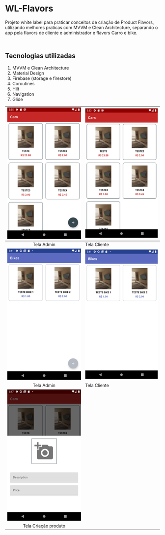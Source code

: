 # WL-Flavors

Projeto white label para praticar conceitos de criação de Product Flavors, utilizando melhores praticas com MVVM e Clean Architecture, separando o app pela flavors de cliente e administrador e flavors Carro e bike.

## </br>Tecnologias utilizadas

1. MVVM e Clean Architecture
2. Material Design
3. Firebase (storage e firestore)
4. Coroutines
5. Hilt
6. Navigation
7. Glide


| ![](Screenshot_1633714556.png) | ![](Screenshot_1633714393.png)  | 
|:------------------------: | --------------------------- |
 | Tela Admin | Tela Cliente|
| ![](Screenshot_1633714930.png) | ![](Screenshot_1633714936.png) |
 | Tela Admin | Tela Cliente|
| ![](Screenshot_1633717081.png) |
| Tela Criação produto|
